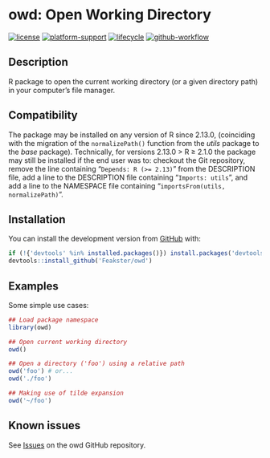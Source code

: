 # owd: Open Working Directory

<!-- Badges -->
[![license](https://img.shields.io/badge/license-MIT-blue)](https://choosealicense.com/licenses/mit/)
[![platform-support](https://img.shields.io/badge/R-%3E%3D2.13.0-blue)](https://www.r-project.org/)
[![lifecycle](https://img.shields.io/badge/lifecycle-stable-brightgreen.svg)](https://www.tidyverse.org/lifecycle/#stable)
[![github-workflow](https://github.com/Feakster/owd/workflows/R-CMD-check/badge.svg)](https://github.com/Feakster/owd/actions)
<!--[![CRANstatus](https://www.r-pkg.org/badges/version/owd)](https://cran.r-project.org/package=owd)-->
<!--[![CRANdownloads](https://cranlogs.r-pkg.org/badges/grand-total/owd)](https://cran.r-project.org/package=owd)-->

## Description

R package to open the current working directory (or a given directory path) in your computer&rsquo;s file manager.

## Compatibility

The package may be installed on any version of R since 2.13.0, (coinciding with the migration of the `normalizePath()` function from the _utils_ package to the _base_ package). Technically, for versions 2.13.0 > R &ge; 2.1.0 the package may still be installed if the end user was to: checkout the Git repository, remove the line containing &ldquo;`Depends: R (>= 2.13)`&rdquo; from the DESCRIPTION file, add a line to the DESCRIPTION file containing &ldquo;`Imports: utils`&rdquo;, and add a line to the NAMESPACE file containing &ldquo;`importsFrom(utils, normalizePath)`&rdquo;.

## Installation

You can install the development version from [GitHub](https://github.com/Feakster/owd) with:

```R
if (!{'devtools' %in% installed.packages()}) install.packages('devtools')
devtools::install_github('Feakster/owd')
```

## Examples

Some simple use cases:

```R
## Load package namespace
library(owd)

## Open current working directory
owd()

## Open a directory ('foo') using a relative path
owd('foo') # or...
owd('./foo')

## Making use of tilde expansion
owd('~/foo')
```

## Known issues

See [Issues](https://github.com/Feakster/owd/issues) on the owd GitHub repository.
